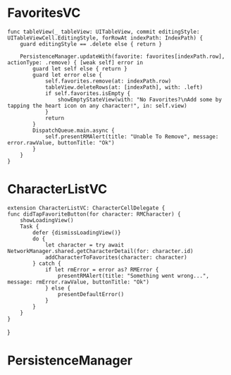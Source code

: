 #  FavoritesVC

    func tableView(_ tableView: UITableView, commit editingStyle: UITableViewCell.EditingStyle, forRowAt indexPath: IndexPath) {
        guard editingStyle == .delete else { return }
        
        PersistenceManager.updateWith(favorite: favorites[indexPath.row], actionType: .remove) { [weak self] error in
            guard let self else { return }
            guard let error else {
                self.favorites.remove(at: indexPath.row)
                tableView.deleteRows(at: [indexPath], with: .left)
                if self.favorites.isEmpty {
                    showEmptyStateView(with: "No Favorites?\nAdd some by tapping the heart icon on any character!", in: self.view)
                }
                return
            }
            DispatchQueue.main.async {
                self.presentRMAlert(title: "Unable To Remove", message: error.rawValue, buttonTitle: "Ok")
            }
        }
    }
    
    
# CharacterListVC

    extension CharacterListVC: CharacterCellDelegate {
    func didTapFavoriteButton(for character: RMCharacter) {
        showLoadingView()
        Task {
            defer {dismissLoadingView()}
            do {
                let character = try await NetworkManager.shared.getCharacterDetail(for: character.id)
                addCharacterToFavorites(character: character)
            } catch {
                if let rmError = error as? RMError {
                    presentRMAlert(title: "Something went wrong...", message: rmError.rawValue, buttonTitle: "Ok")
                } else {
                    presentDefaultError()
                }
            }
        }
    }
}

# PersistenceManager


    
